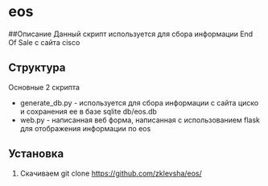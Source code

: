 # eos

##Описание
Данный скрипт используется для сбора информации End Of Sale с сайта cisco

## Структура
  Основные 2 скрипта 
  - generate_db.py - используется для сбора информации с сайта циско и сохранения ее в базе sqlite db/eos.db
  - web.py - написанная веб форма, написанная с использованием flask для отображения информации по eos
  
  
## Установка 
  1) Скачиваем git clone https://github.com/zklevsha/eos/
